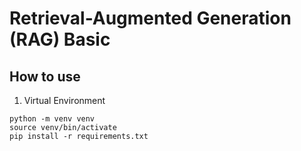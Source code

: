 # Retrieval-Augmented Generation (RAG) Basic

## How to use
1. Virtual Environment
```
python -m venv venv
source venv/bin/activate
pip install -r requirements.txt
```
